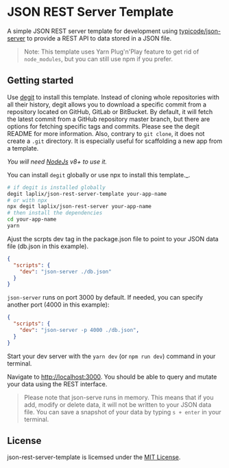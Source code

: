 # JSON REST Server Template

A simple JSON REST server template for development using [typicode/json-server](https://github.com/typicode/json-server) to provide a REST API to data stored in a JSON file.

> Note: This template uses Yarn Plug'n'Play feature to get rid of `node_modules`, but you can still use npm if you prefer.

## Getting started

Use [degit](https://github.com/Rich-Harris/degit) to install this template. Instead of cloning whole repositories with all their history, degit allows you to download a specific commit from a repository located on GitHub, GitLab or BitBucket. By default, it will fetch the latest commit from a GitHub repository master branch, but there are options for fetching specific tags and commits. Please see the degit README for more information. Also, contrary to `git clone`, it does not create a `.git` directory. It is especially useful for scaffolding a new app from a template.

_You will need [NodeJs](https://nodejs.org/en/) v8+ to use it._

You can install `degit` globally or use npx to install this template._.

```bash
# if degit is installed globally
degit laplix/json-rest-server-template your-app-name
# or with npx
npx degit laplix/json-rest-server your-app-name
# then install the dependencies
cd your-app-name
yarn
```

Ajust the scrpts dev tag in the package.json file to point to your JSON data file (db.json in this example).

```json
{
  "scripts": {
    "dev": "json-server ./db.json"
  }
}
```

 `json-server` runs on port 3000 by default. If needed, you can specify another port (4000 in this example):

```json
{
  "scripts": {
    "dev": "json-server -p 4000 ./db.json",
  }
}
```

Start your dev server with the `yarn dev` (or `npm run dev`) command in your terminal.

Navigate to [http://localhost:3000](http://localhost:3000). You should be able to query and mutate your data using the REST interface.

> Please note that json-serve runs in memory. This means that if you add, modify or delete data, it will not be written to your JSON data file. You can save a snapshot of your data by typing `s + enter` in your terminal.

## License

json-rest-server-template is licemsed under the [MIT License](LICENSE.md).
